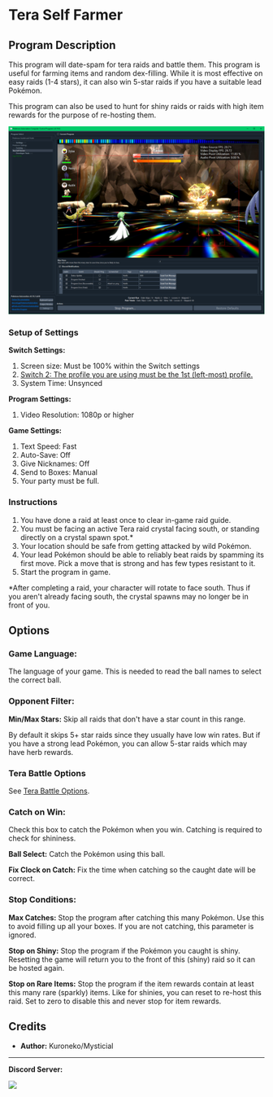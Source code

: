 # Tera Self Farmer

## Program Description

This program will date-spam for tera raids and battle them. This program is useful for farming items and random dex-filling. While it is most effective on easy raids (1-4 stars), it can also win 5-star raids if you have a suitable lead Pokémon.

This program can also be used to hunt for shiny raids or raids with high item rewards for the purpose of re-hosting them.

<img src="images/TeraSelfFarmer-0.png">

### Setup of Settings

**Switch Settings:**

1. Screen size: Must be 100% within the Switch settings
2. [Switch 2: The profile you are using must be the 1st (left-most) profile.](../NintendoSwitch/Switch2Notes.md#resetting-a-game-moves-the-cursor-to-the-1st-user-profile)
3. System Time: Unsynced

**Program Settings:**

1. Video Resolution: 1080p or higher

**Game Settings:**

1. Text Speed: Fast
2. Auto-Save: Off
3. Give Nicknames: Off
4. Send to Boxes: Manual
5. Your party must be full.

### Instructions

1. You have done a raid at least once to clear in-game raid guide.
2. You must be facing an active Tera raid crystal facing south, or standing directly on a crystal spawn spot.*
3. Your location should be safe from getting attacked by wild Pokémon.
4. Your lead Pokémon should be able to reliably beat raids by spamming its first move. Pick a move that is strong and has few types resistant to it.
5. Start the program in game.

\*After completing a raid, your character will rotate to face south. Thus if you aren't already facing south, the crystal spawns may no longer be in front of you.



## Options

### Game Language:

The language of your game. This is needed to read the ball names to select the correct ball.


### Opponent Filter:

**Min/Max Stars:** Skip all raids that don't have a star count in this range.

By default it skips 5+ star raids since they usually have low win rates. But if you have a strong lead Pokémon, you can allow 5-star raids which may have herb rewards.


### Tera Battle Options

See [Tera Battle Options](TeraBattleOptions.md).


### Catch on Win:

Check this box to catch the Pokémon when you win. Catching is required to check for shininess.

**Ball Select:** Catch the Pokémon using this ball.

**Fix Clock on Catch:** Fix the time when catching so the caught date will be correct.


### Stop Conditions:

**Max Catches:** Stop the program after catching this many Pokémon. Use this to avoid filling up all your boxes. If you are not catching, this parameter is ignored.

**Stop on Shiny:** Stop the program if the Pokémon you caught is shiny. Resetting the game will return you to the front of this (shiny) raid so it can be hosted again.

**Stop on Rare Items:** Stop the program if the item rewards contain at least this many rare (sparkly) items. Like for shinies, you can reset to re-host this raid. Set to zero to disable this and never stop for item rewards.



## Credits

- **Author:** Kuroneko/Mysticial

<hr>

**Discord Server:** 

[<img src="https://canary.discordapp.com/api/guilds/695809740428673034/widget.png?style=banner2">](https://discord.gg/cQ4gWxN)


